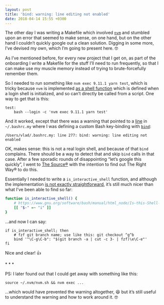 ```yaml
---
layout: post
title: 'bind: warning: line editing not enabled'
date: 2018-04-14 15:55 +0300
---
```


The other day I was writing a Makefile which involved
[`nvm`](https://github.com/creationix/nvm/) and stumbled upon an error that
seemed to make sense, on one hand, but on the other hand I couldn’t quickly
google out a clean solution. Digging in some more, I’ve devised my own, which
I’m going to present here. 🤓

As I’ve mentioned before, for every new project that I get on, as part of the
onboarding I write a Makefile for the stuff I’ll need to run frequently, so that
I can make use my muscle memory instead of trying to brute-forcefully remember
them.

So I needed to run something like `nvm exec 9.11.1 yarn test`, which is tricky
because `nvm` is implemented [as a shell
function](https://github.com/creationix/nvm/blob/b15709e/nvm.sh#L2269) which is
defined when a login shell is initialized, and so can’t directly be called from
a script. One way to get that is this:

```make
test:
	bash --login -c 'nvm exec 9.11.1 yarn test'
```

And it worked, except that there was a warning that pointed to
a [line](https://github.com/gurdiga/dotfiles/blob/f2097a83b7e33671abd8318944d23157de07a129/.bashrc.my#L272)
in `~/.bashrc.my` where I was defining a custom Bash key-binding with
[`bind`](https://www.gnu.org/software/bash/manual/html_node/Bindable-Readline-Commands.html#Bindable-Readline-Commands):

```
/Users/vlad/.bashrc.my: line 277: bind: warning: line editing not enabled
```

OK, makes sense: this is not a real login shell, and because of that `bind`
complains. There should be a way to detect that and skip `bind` calls in that
case. After a few sporadic rounds of disappointing “let’s google this quickly”,
I went to [The
Source®](https://www.gnu.org/software/bash/manual/html_node/index.html) with the
intention to find out The Right Way® to do this.

Essentially I needed to write a `is_interactive_shell` function, and although
the implementation [is not exactly
straightforward](https://www.gnu.org/software/bash/manual/html_node/Is-this-Shell-Interactive_003f.html),
it’s still much nicer than what I’ve been able to find so far:

```bash
function is_interactive_shell() {
	# https://www.gnu.org/software/bash/manual/html_node/Is-this-Shell-Interactive_003f.html
	[[ "$-" =~ "i" ]]
}
```

...and now I can say:

```
if is_interactive_shell; then
	# fzf git branch name; use like this: git checkout ^g^b
	bind '"\C-g\C-b": "$(git branch -a | cut -c 3- | fzf)\e\C-e"'
fi
```

Nice and clear! 👍

\* * *

PS: I later found out that I could get away with something like this:

```
source ~/.nvm/nvm.sh && nvm exec ...
```

...which would have prevented the warning altogether, 😆 but it’s still useful
to understand the warning and how to work around it. 🤓

